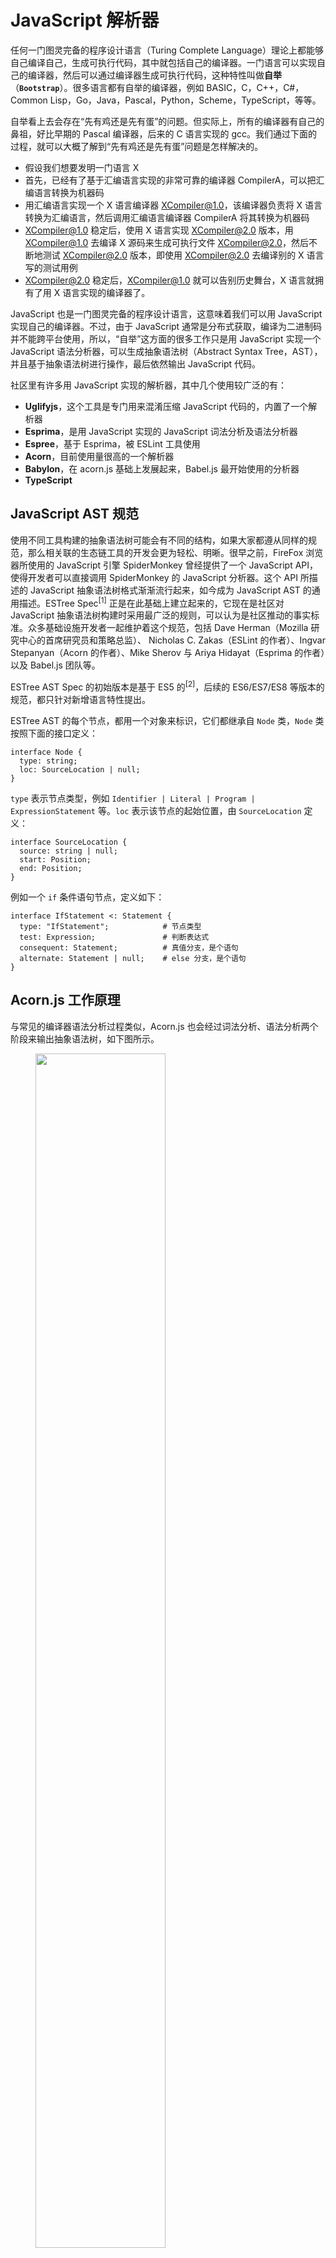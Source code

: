 # JavaScript 解析器

任何一门图灵完备的程序设计语言（Turing Complete Language）理论上都能够自己编译自己，生成可执行代码，其中就包括自己的编译器。一门语言可以实现自己的编译器，然后可以通过编译器生成可执行代码，这种特性叫做**自举**（**`Bootstrap`**）。很多语言都有自举的编译器，例如 BASIC，C，C++，C#，Common Lisp，Go，Java，Pascal，Python，Scheme，TypeScript，等等。

自举看上去会存在“先有鸡还是先有蛋”的问题。但实际上，所有的编译器有自己的鼻祖，好比早期的 Pascal 编译器，后来的 C 语言实现的 gcc。我们通过下面的过程，就可以大概了解到“先有鸡还是先有蛋”问题是怎样解决的。

+ 假设我们想要发明一门语言 X
+ 首先，已经有了基于汇编语言实现的非常可靠的编译器 CompilerA，可以把汇编语言转换为机器码
+ 用汇编语言实现一个 X 语言编译器 XCompiler@1.0，该编译器负责将 X 语言转换为汇编语言，然后调用汇编语言编译器 CompilerA 将其转换为机器码
+ XCompiler@1.0 稳定后，使用 X 语言实现 XCompiler@2.0 版本，用 XCompiler@1.0 去编译 X 源码来生成可执行文件 XCompiler@2.0，然后不断地测试 XCompiler@2.0 版本，即使用 XCompiler@2.0 去编译别的 X 语言写的测试用例
+ XCompiler@2.0 稳定后，XCompiler@1.0 就可以告别历史舞台，X 语言就拥有了用 X 语言实现的编译器了。

JavaScript 也是一门图灵完备的程序设计语言，这意味着我们可以用 JavaScript 实现自己的编译器。不过，由于 JavaScript 通常是分布式获取，编译为二进制码并不能跨平台使用，所以，“自举”这方面的很多工作只是用 JavaScript 实现一个 JavaScript 语法分析器，可以生成抽象语法树（Abstract Syntax Tree，AST），并且基于抽象语法树进行操作，最后依然输出 JavaScript 代码。

社区里有许多用 JavaScript 实现的解析器，其中几个使用较广泛的有：

+ **Uglifyjs**，这个工具是专门用来混淆压缩 JavaScript 代码的，内置了一个解析器
+ **Esprima**，是用 JavaScript 实现的 JavaScript 词法分析及语法分析器
+ **Espree**，基于 Esprima，被 ESLint 工具使用
+ **Acorn**，目前使用量很高的一个解析器
+ **Babylon**，在 acorn.js 基础上发展起来，Babel.js 最开始使用的分析器
+ **TypeScript**

## JavaScript AST 规范

使用不同工具构建的抽象语法树可能会有不同的结构，如果大家都遵从同样的规范，那么相关联的生态链工具的开发会更为轻松、明晰。很早之前，FireFox 浏览器所使用的 JavaScript 引擎 SpiderMonkey 曾经提供了一个 JavaScript API，使得开发者可以直接调用 SpiderMonkey 的 JavaScript 分析器。这个 API 所描述的 JavaScript 抽象语法树格式渐渐流行起来，如今成为 JavaScript AST 的通用描述。ESTree Spec<sup>[1]</sup> 正是在此基础上建立起来的，它现在是社区对 JavaScript 抽象语法树构建时采用最广泛的规则，可以认为是社区推动的事实标准。众多基础设施开发者一起维护着这个规范，包括 Dave Herman（Mozilla 研究中心的首席研究员和策略总监）、 Nicholas C. Zakas（ESLint 的作者）、Ingvar Stepanyan（Acorn 的作者）、Mike Sherov 与 Ariya Hidayat（Esprima 的作者）以及 Babel.js 团队等。

ESTree AST Spec 的初始版本是基于 ES5 的<sup>[2]</sup>，后续的 ES6/ES7/ES8 等版本的规范，都只针对新增语言特性提出。

ESTree AST 的每个节点，都用一个对象来标识，它们都继承自 `Node` 类，`Node` 类按照下面的接口定义：

```
interface Node {
  type: string;
  loc: SourceLocation | null;
}
```

`type` 表示节点类型，例如 `Identifier | Literal | Program | ExpressionStatement` 等。`loc` 表示该节点的起始位置，由 `SourceLocation` 定义：

```
interface SourceLocation {
  source: string | null;
  start: Position;
  end: Position;
}
```

例如一个 `if` 条件语句节点，定义如下：

```
interface IfStatement <: Statement {
  type: "IfStatement";            # 节点类型
  test: Expression;               # 判断表达式
  consequent: Statement;          # 真值分支，是个语句
  alternate: Statement | null;    # else 分支，是个语句
}
```

## Acorn.js 工作原理

与常见的编译器语法分析过程类似，Acorn.js 也会经过词法分析、语法分析两个阶段来输出抽象语法树，如下图所示。

<figure>
<img src="./images/parsing-process.png" style="width: 70%;">
<figcaption>Acorn.js 解析过程</figcaption>
</figure>

### 词法分析

大部分编程语言的词素可以分为这几类：

+ 关键字（keyword），例如 `var`、`function`
+ 标识符（identifier），例如变量名、函数名
+ 分隔符（separator），例如 `(`、`)`、`{`、`[`、`;`
+ 操作符（operator），`=`、`+`、`++`
+ 字面量（literal），对应 JavaScript，就是基本值，例如布尔值 `true`、数字 `200`、字符串 `"this is a string"`
+ 注释（comment）

词法分析阶段，Acorn.js 将字符流解析为有意义的词素序列，并对于每个词素进行分析，最后输出词法单元（`token`）序列。例如输入代码 `var a = 1;`，会得到形如这样的词法单元序列：

```
[<keyword, var>, <id, a>, <operator, =>, <literal, 1>, <separator, ;>]
```

### 语法分析

语法分析（Syntax Analysis），也叫“解析”（Parsing），目标结果通常是输出该语言的抽象语法树（Abstract Syntax Tree，AST）。Acorn.js 采用了自顶向下的语法分析方法。

## 解析器使用：以Acorn.js为例

在 https://astexplorer.net/ 网站可以非常直观地看到 JavaScript 源代码与其对应的抽象语法树每个节点之间的对应关系：

<img src="./images/ast-01.png" class="round">

我们以 Acorn.js 为例来看一下 JavaScript 解析器的使用方法。首先，安装 `acorn` 等示例用到的包：

```bash
$ npm i acorn acorn-walker escodegen
# 每个包的作用说明
#   acorn:       JS 语法分析的主要入口
#   acorn-walk:  提供遍历抽象语法树的接口
#   escodegen:   将符合 ESTree 规范的抽象语法树生成为 ECMAScript 代码
```

在 `acorn-01.js` 里书写下面的代码，

```javascript
const {Parser} = require('acorn');
console.log(JSON.stringify(Parser.parse('var a = 1;')));
```

运行上面的代码：

```
$ node acorn-01.js
```

我们会输出这样的对象，它就是根据 `var a = 1;` 这样一段代码所生成的抽象语法树：

```javascript
{
  type: "Program",      // type 为 Program 的节点只有一个，表示这是程序代码语法树的根节点
  sourceType: "script",
  start: 0,
  end: 10,
  body: [
    {
      type: "VariableDeclaration",  // 变量声明节点
      declarations: [               // declarations 是个数组，包含了变量声明节点的子节点
        {
          end: 9,
          id: {
            end: 5,
            name: "a",
            start: 4,
            type: "Identifier",   // Identifier 表示这是一个标识符，即变量或常量名
          },
          init: {
            end: 9,
            raw: "1",
            start: 8,
            type: "Literal",      // Literal 表示此节点为原始值
            value: 1
          },
          start: 4,
          type: "VariableDeclarator"
        }
      ],
      end: 10,
      kind: "var",    // 声明标识符时使用的关键字类型，可以为 [var | let | const] 之一
      start: 0,
    }
  ],
}
```

生成 AST 后，可以对其进行遍历，在访问到不同类型的节点时可以执行配置的回调函数（visitors），既可以进行统计分析，也可以直接操作 AST。

假设我们有个 `util.js` 文件，其内容为：

```javascript
export function queryData() {
  return [];
}

export function addData(data) {
  return true;
}

export function updateData(data) {
  return true;
}

export function removeData(id) {
  return true;
}
```

我们的 `acorn-02.js` 内容如下：

```javascript
const fs         = require('fs');
const {Parser}   = require('acorn');
const walk       = require('acorn-walk');
const escodegen  = require('escodegen');

// 读取 util.js 里的文件内容
const fileContent = fs.readFileSync('./util.js');
// 生成抽象语法树
const ast = Parser.parse(fileContent, {
  // 注意这里指定了源内容的类型为 module，即模块
  sourceType: 'module'
});

// 定义访问者函数
const visitors = {
  // 会在每次遇到一个 type 为 ExportNamedDeclaration 的节点时执行此函数
  ExportNamedDeclaration(node) {
    if (node.declaration.type === 'FunctionDeclaration') {
      console.log(`找到了一个 export 函数的语句，函数名称是：${node.declaration.id.name}`);
    }
  }
};
// 遍历抽象语法树
walk.simple(ast, visitors);

fs.writeFileSync('util-new.js', escodegen.generate(ast, {
  format: {
    // 指定输出代码的缩进为两个空格
    indent: {
      style: '  ',
    }
  }
}));
```

执行上面的代码，会输出：

```bash
找到了一个 export 函数的语句，函数名称是：queryData
找到了一个 export 函数的语句，函数名称是：addData
找到了一个 export 函数的语句，函数名称是：updateData
找到了一个 export 函数的语句，函数名称是：removeData
```

而如果查看 `util-new.js` 文件，则会发现每个函数名的前面被我们加上了一个 `$` 符号：

```javascript
export function $queryData() {
  return [];
}
export function $addData(data) {
  return true;
}
export function $updateData(data) {
  return true;
}
export function $removeData(id) {
  return true;
}
```

## 我们可以用 JS 解析器做什么

JavaScript 解析器通常应用在非常基础的功能上面，包括静态分析、代码检查、语法转换等。例如，社区应用最广泛的打包构建工具 webpack，就使用 acorn.js 作为自己的语法分析器的基础库；Babel 项目的 语法分析器 babylon.js 实际上是在 acorn.js 基础上开发并演化的；代码检查工具 ESLint 则使用语法分析工具 Espree.js 来提供对代码的感知能力。

## 参考

1. [ESTtree Spec](https://github.com/estree/estree)
2. https://github.com/estree/estree/blob/master/es5.md
3. [Esprima](https://github.com/jquery/esprima)
4. [Acorn](https://github.com/acornjs/acorn)
